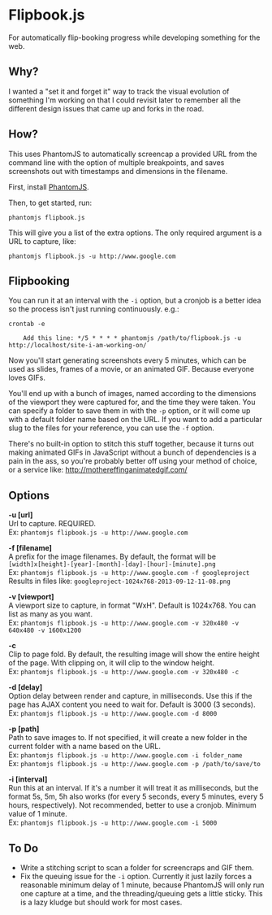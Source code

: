 Flipbook.js
==========

For automatically flip-booking progress while developing something for the web.

Why?
----

I wanted a "set it and forget it" way to track the visual evolution of something I'm working on that I could revisit later to remember all the different design issues that came up and forks in the road.

How?
----

This uses PhantomJS to automatically screencap a provided URL from the command line with the option of multiple breakpoints, and saves screenshots out with timestamps and dimensions in the filename.

First, install [PhantomJS](http://phantomjs.org/).

Then, to get started, run:

	phantomjs flipbook.js

This will give you a list of the extra options.  The only required argument is a URL to capture, like:

	phantomjs flipbook.js -u http://www.google.com

Flipbooking
-----------

You can run it at an interval with the `-i` option, but a cronjob is a better idea so the process isn't just running continuously.  e.g.:

	crontab -e
		
		Add this line: */5 * * * * phantomjs /path/to/flipbook.js -u http://localhost/site-i-am-working-on/

Now you'll start generating screenshots every 5 minutes, which can be used as slides, frames of a movie, or an animated GIF.  Because everyone loves GIFs.

You'll end up with a bunch of images, named according to the dimensions of the viewport they were captured for, and the time they were taken.  You can specify a folder to save them in with the `-p` option, or it will come up with a default folder name based on the URL.  If you want to add a particular slug to the files for your reference, you can use the `-f` option.

There's no built-in option to stitch this stuff together, because it turns out making animated GIFs in JavaScript without a bunch of dependencies is a pain in the ass, so you're probably better off using your method of choice, or a service like: http://mothereffinganimatedgif.com/

Options
-------

**-u [url]**  
Url to capture. REQUIRED.  
Ex: `phantomjs flipbook.js -u http://www.google.com`  
 
**-f [filename]**  
A prefix for the image filenames.  By default, the format will be `[width]x[height]-[year]-[month]-[day]-[hour]-[minute].png`  
Ex: `phantomjs flipbook.js -u http://www.google.com -f googleproject`
Results in files like: `googleproject-1024x768-2013-09-12-11-08.png`
 
**-v [viewport]**  
A viewport size to capture, in format "WxH".  Default is 1024x768.  You can list as many as you want.  
Ex: `phantomjs flipbook.js -u http://www.google.com -v 320x480 -v 640x480 -v 1600x1200`
 
**-c**  
Clip to page fold.  By default, the resulting image will show the entire height of the page. With clipping on, it will clip to the window height.  
Ex: `phantomjs flipbook.js -u http://www.google.com -v 320x480 -c`  
 
**-d [delay]**  
Option delay between render and capture, in milliseconds.  Use this if the page has AJAX content you need to wait for.  Default is 3000 (3 seconds).  
Ex: `phantomjs flipbook.js -u http://www.google.com -d 8000`  

**-p [path]**  
Path to save images to.  If not specified, it will create a new folder in the current folder with a name based on the URL.  
Ex: `phantomjs flipbook.js -u http://www.google.com -i folder_name`  
Ex: `phantomjs flipbook.js -u http://www.google.com -p /path/to/save/to`  
		
**-i [interval]**  
Run this at an interval.  If it\'s a number it will treat it as milliseconds, but the format 5s, 5m, 5h also works (for every 5 seconds, every 5 minutes, every 5 hours, respectively).  Not recommended, better to use a cronjob.  Minimum value of 1 minute.  
Ex: `phantomjs flipbook.js -u http://www.google.com -i 5000`  

To Do
-----
* Write a stitching script to scan a folder for screencraps and GIF them.
* Fix the queuing issue for the `-i` option.  Currently it just lazily forces a reasonable minimum delay of 1 minute, because PhantomJS will only run one capture at a time, and the threading/queuing gets a little sticky.  This is a lazy kludge but should work for most cases.